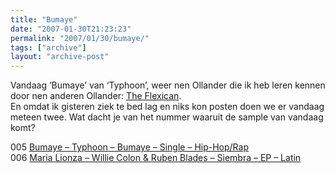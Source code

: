 ```yaml
---
title: "Bumaye"
date: "2007-01-30T21:23:23"
permalink: "2007/01/30/bumaye/"
tags: ["archive"]
layout: "archive-post"
---
```

Vandaag ‘Bumaye’ van ‘Typhoon’, weer nen Ollander die ik heb leren kennen door nen anderen Ollander: [The Flexican](http://www.theflexican.com/ "http://www.theflexican.com/").  
En omdat ik gisteren ziek te bed lag en niks kon posten doen we er vandaag meteen twee. Wat dacht je van het nummer waaruit de sample van vandaag komt?

005 [Bumaye – Typhoon – Bumaye – Single – Hip-Hop/Rap](http://phobos.apple.com/WebObjects/MZStore.woa/wa/viewAlbum?playlistId=202811863&s=143446&i=202811872 "http://phobos.apple.com/WebObjects/MZStore.woa/wa/viewAlbum?playlistId=202811863&s=143446&i=202811872")  
006 [Maria Lionza – Willie Colon & Ruben Blades – Siembra – EP – Latin](http://phobos.apple.com/WebObjects/MZStore.woa/wa/viewAlbum?playlistId=145039336&s=143446&i=145039619 "http://phobos.apple.com/WebObjects/MZStore.woa/wa/viewAlbum?playlistId=145039336&s=143446&i=145039619")
